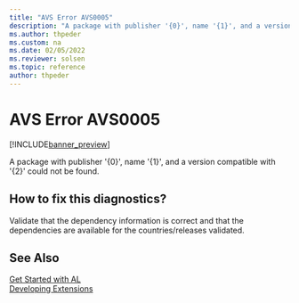 ```yaml
---
title: "AVS Error AVS0005"
description: "A package with publisher '{0}', name '{1}', and a version compatible with '{2}' could not be found."
ms.author: thpeder
ms.custom: na
ms.date: 02/05/2022
ms.reviewer: solsen
ms.topic: reference
author: thpeder
---
```


# AVS Error AVS0005

[!INCLUDE[banner_preview](../includes/banner_preview.md)]

A package with publisher '{0}', name '{1}', and a version compatible with '{2}' could not be found.

## How to fix this diagnostics?

Validate that the dependency information is correct and that the dependencies are available for the countries/releases validated.

## See Also

[Get Started with AL](../devenv-get-started.md)  
[Developing Extensions](../devenv-dev-overview.md)  
